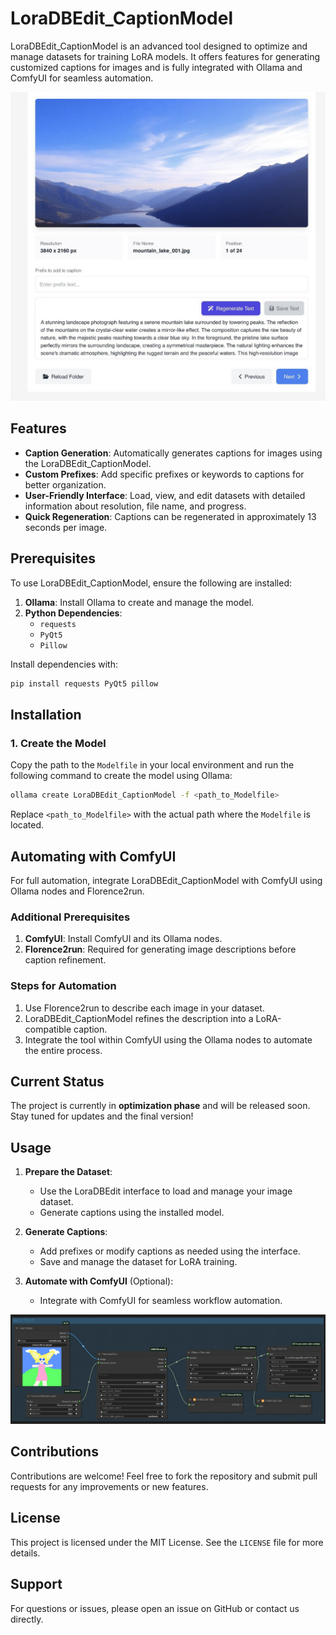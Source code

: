 # LoraDBEdit_CaptionModel

LoraDBEdit_CaptionModel is an advanced tool designed to optimize and manage datasets for training LoRA models. It offers features for generating customized captions for images and is fully integrated with Ollama and ComfyUI for seamless automation.

![LoraDBEdit](image/example_image.jpg)

## Features

- **Caption Generation**: Automatically generates captions for images using the LoraDBEdit_CaptionModel.
- **Custom Prefixes**: Add specific prefixes or keywords to captions for better organization.
- **User-Friendly Interface**: Load, view, and edit datasets with detailed information about resolution, file name, and progress.
- **Quick Regeneration**: Captions can be regenerated in approximately 13 seconds per image.

## Prerequisites

To use LoraDBEdit_CaptionModel, ensure the following are installed:

1. **Ollama**: Install Ollama to create and manage the model.
2. **Python Dependencies**:
   - `requests`
   - `PyQt5`
   - `Pillow`

Install dependencies with:
```bash
pip install requests PyQt5 pillow
```

## Installation

### 1. Create the Model
Copy the path to the `Modelfile` in your local environment and run the following command to create the model using Ollama:
```bash
ollama create LoraDBEdit_CaptionModel -f <path_to_Modelfile>
```
Replace `<path_to_Modelfile>` with the actual path where the `Modelfile` is located.

## Automating with ComfyUI

For full automation, integrate LoraDBEdit_CaptionModel with ComfyUI using Ollama nodes and Florence2run.

### Additional Prerequisites
1. **ComfyUI**: Install ComfyUI and its Ollama nodes.
2. **Florence2run**: Required for generating image descriptions before caption refinement.

### Steps for Automation
1. Use Florence2run to describe each image in your dataset.
2. LoraDBEdit_CaptionModel refines the description into a LoRA-compatible caption.
3. Integrate the tool within ComfyUI using the Ollama nodes to automate the entire process.

## Current Status

The project is currently in **optimization phase** and will be released soon. Stay tuned for updates and the final version!

## Usage

1. **Prepare the Dataset**:
   - Use the LoraDBEdit interface to load and manage your image dataset.
   - Generate captions using the installed model.
  
2. **Generate Captions**:
   - Add prefixes or modify captions as needed using the interface.
   - Save and manage the dataset for LoRA training.


3. **Automate with ComfyUI** (Optional):
   - Integrate with ComfyUI for seamless workflow automation.

![LoraDBEdit](image/COMFYUI_workflow.png)

## Contributions
Contributions are welcome! Feel free to fork the repository and submit pull requests for any improvements or new features.

## License
This project is licensed under the MIT License. See the `LICENSE` file for more details.

## Support
For questions or issues, please open an issue on GitHub or contact us directly.
